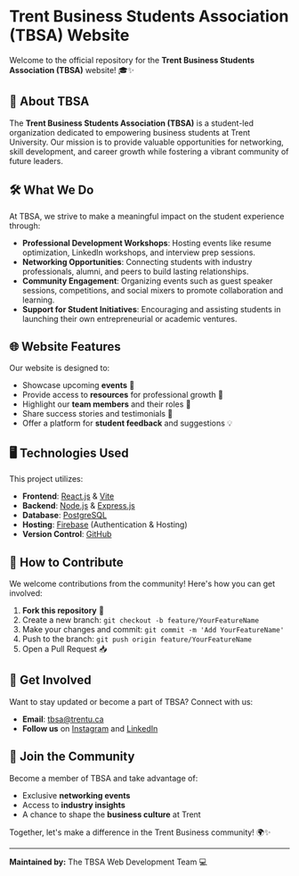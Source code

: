 # Trent Business Students Association (TBSA) Website

Welcome to the official repository for the **Trent Business Students Association (TBSA)** website! 🎓✨

## 🌟 About TBSA
The **Trent Business Students Association (TBSA)** is a student-led organization dedicated to empowering business students at Trent University. Our mission is to provide valuable opportunities for networking, skill development, and career growth while fostering a vibrant community of future leaders.

## 🛠️ What We Do
At TBSA, we strive to make a meaningful impact on the student experience through:

- **Professional Development Workshops**: Hosting events like resume optimization, LinkedIn workshops, and interview prep sessions.
- **Networking Opportunities**: Connecting students with industry professionals, alumni, and peers to build lasting relationships.
- **Community Engagement**: Organizing events such as guest speaker sessions, competitions, and social mixers to promote collaboration and learning.
- **Support for Student Initiatives**: Encouraging and assisting students in launching their own entrepreneurial or academic ventures.

## 🌐 Website Features
Our website is designed to:

- Showcase upcoming **events** 📅
- Provide access to **resources** for professional growth 📂
- Highlight our **team members** and their roles 🙌
- Share success stories and testimonials 💬
- Offer a platform for **student feedback** and suggestions 💡

## 🖥️ Technologies Used
This project utilizes:

- **Frontend**: [React.js](https://reactjs.org/) & [Vite](https://vitejs.dev/)
- **Backend**: [Node.js](https://nodejs.org/) & [Express.js](https://expressjs.com/)
- **Database**: [PostgreSQL](https://www.postgresql.org/)
- **Hosting**: [Firebase](https://firebase.google.com/) (Authentication & Hosting)
- **Version Control**: [GitHub](https://github.com/)

## 🚀 How to Contribute
We welcome contributions from the community! Here's how you can get involved:

1. **Fork this repository** 🍴
2. Create a new branch: `git checkout -b feature/YourFeatureName`
3. Make your changes and commit: `git commit -m 'Add YourFeatureName'`
4. Push to the branch: `git push origin feature/YourFeatureName`
5. Open a Pull Request 📥

## 📢 Get Involved
Want to stay updated or become a part of TBSA? Connect with us:

- **Email**: [tbsa@trentu.ca](mailto:tbsa@trentu.ca)
- **Follow us** on [Instagram](https://instagram.com/tbsa_trent) and [LinkedIn](https://linkedin.com/in/tbsa-trent)

## 🎉 Join the Community
Become a member of TBSA and take advantage of:

- Exclusive **networking events**
- Access to **industry insights**
- A chance to shape the **business culture** at Trent

Together, let's make a difference in the Trent Business community! 🌍✨

---

**Maintained by:** The TBSA Web Development Team 💻
